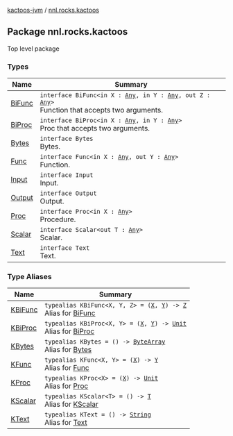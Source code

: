 [kactoos-jvm](../index.md) / [nnl.rocks.kactoos](./index.md)

## Package nnl.rocks.kactoos

Top level package

### Types

| Name | Summary |
|---|---|
| [BiFunc](-bi-func/index.md) | `interface BiFunc<in X : `[`Any`](https://kotlinlang.org/api/latest/jvm/stdlib/kotlin/-any/index.html)`, in Y : `[`Any`](https://kotlinlang.org/api/latest/jvm/stdlib/kotlin/-any/index.html)`, out Z : `[`Any`](https://kotlinlang.org/api/latest/jvm/stdlib/kotlin/-any/index.html)`>`<br>Function that accepts two arguments. |
| [BiProc](-bi-proc/index.md) | `interface BiProc<in X : `[`Any`](https://kotlinlang.org/api/latest/jvm/stdlib/kotlin/-any/index.html)`, in Y : `[`Any`](https://kotlinlang.org/api/latest/jvm/stdlib/kotlin/-any/index.html)`>`<br>Proc that accepts two arguments. |
| [Bytes](-bytes/index.md) | `interface Bytes`<br>Bytes. |
| [Func](-func/index.md) | `interface Func<in X : `[`Any`](https://kotlinlang.org/api/latest/jvm/stdlib/kotlin/-any/index.html)`, out Y : `[`Any`](https://kotlinlang.org/api/latest/jvm/stdlib/kotlin/-any/index.html)`>`<br>Function. |
| [Input](-input/index.md) | `interface Input`<br>Input. |
| [Output](-output/index.md) | `interface Output`<br>Output. |
| [Proc](-proc/index.md) | `interface Proc<in X : `[`Any`](https://kotlinlang.org/api/latest/jvm/stdlib/kotlin/-any/index.html)`>`<br>Procedure. |
| [Scalar](-scalar/index.md) | `interface Scalar<out T : `[`Any`](https://kotlinlang.org/api/latest/jvm/stdlib/kotlin/-any/index.html)`>`<br>Scalar. |
| [Text](-text/index.md) | `interface Text`<br>Text. |

### Type Aliases

| Name | Summary |
|---|---|
| [KBiFunc](-k-bi-func.md) | `typealias KBiFunc<X, Y, Z> = (`[`X`](-k-bi-func.md#X)`, `[`Y`](-k-bi-func.md#Y)`) -> `[`Z`](-k-bi-func.md#Z)<br>Alias for [BiFunc](-bi-func/index.md) |
| [KBiProc](-k-bi-proc.md) | `typealias KBiProc<X, Y> = (`[`X`](-k-bi-proc.md#X)`, `[`Y`](-k-bi-proc.md#Y)`) -> `[`Unit`](https://kotlinlang.org/api/latest/jvm/stdlib/kotlin/-unit/index.html)<br>Alias for [BiProc](-bi-proc/index.md) |
| [KBytes](-k-bytes.md) | `typealias KBytes = () -> `[`ByteArray`](https://kotlinlang.org/api/latest/jvm/stdlib/kotlin/-byte-array/index.html)<br>Alias for [Bytes](-bytes/index.md) |
| [KFunc](-k-func.md) | `typealias KFunc<X, Y> = (`[`X`](-k-func.md#X)`) -> `[`Y`](-k-func.md#Y)<br>Alias for [Func](-func/index.md) |
| [KProc](-k-proc.md) | `typealias KProc<X> = (`[`X`](-k-proc.md#X)`) -> `[`Unit`](https://kotlinlang.org/api/latest/jvm/stdlib/kotlin/-unit/index.html)<br>Alias for [Proc](-proc/index.md) |
| [KScalar](-k-scalar.md) | `typealias KScalar<T> = () -> `[`T`](-k-scalar.md#T)<br>Alias for [KScalar](-k-scalar.md) |
| [KText](-k-text.md) | `typealias KText = () -> `[`String`](https://kotlinlang.org/api/latest/jvm/stdlib/kotlin/-string/index.html)<br>Alias for [Text](-text/index.md) |
